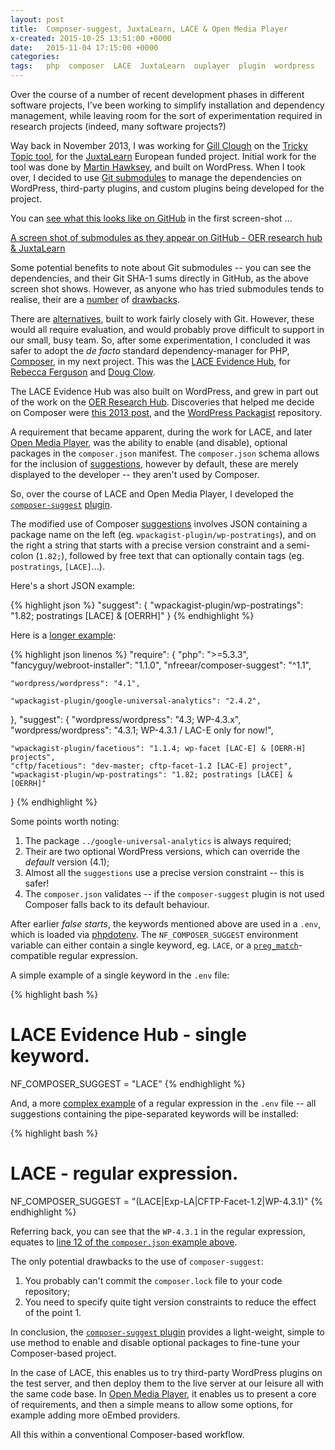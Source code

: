 ```yaml
---
layout: post
title:  Composer-suggest, JuxtaLearn, LACE & Open Media Player
x-created: 2015-10-25 13:51:00 +0000
date:   2015-11-04 17:15:00 +0000
categories:
tags:   php  composer  LACE  JuxtaLearn  ouplayer  plugin  wordpress
---
```



Over the course of a number of recent development phases in different software projects,
I've been working to simplify installation and dependency management, while leaving room
for the sort of experimentation required in research projects (indeed, many software projects?)

Way back in November 2013, I was working for [Gill Clough][] on the
[Tricky Topic tool][ttt], for the [JuxtaLearn][] European funded project.
Initial work for the tool was done by [Martin Hawksey][], and built on WordPress.
When I took over, I decided to use [Git submodules][] to manage the dependencies on
WordPress, third-party plugins, and custom plugins being developed for the project.

You can [see what this looks like on GitHub][github-1] in the first screen-shot ...


[A screen shot of submodules as they appear on GitHub - OER research hub & JuxtaLearn][img-1]


Some potential benefits to note about Git submodules -- you can see the dependencies,
and their Git SHA-1 sums directly in GitHub, as the above screen shot shows.
However, as anyone who has tried submodules tends to realise, their are a [number][]
of [drawbacks][yust].

There are [alternatives][alt], built to work fairly closely with Git.
However, these would all require evaluation, and would probably prove difficult
to support in our small, busy team.
So, after some experimentation, I concluded it was safer to adopt the _de facto_
standard dependency-manager for PHP, [Composer][], in my next project.
This was the [LACE Evidence Hub][LACE-EH], for [Rebecca Ferguson][] and [Doug Clow][].

The LACE Evidence Hub was also built on WordPress, and grew in part out of the work
on the [OER Research Hub][]. Discoveries that helped me decide on Composer were [this 2013 post][],
and the [WordPress Packagist][] repository.

A requirement that became apparent, during the work for LACE, and later
[Open Media Player][], was the ability to enable (and disable), optional packages
in the `composer.json` manifest. The `composer.json` schema allows for the inclusion of
[suggestions][], however by default, these are merely displayed to the developer --
they aren't used by Composer.

So, over the course of LACE and Open Media Player, I developed the
[`composer-suggest`][suggest] [plugin][].

The modified use of Composer [suggestions][] involves JSON containing a
package name on the left (eg. `wpackagist-plugin/wp-postratings`), and on the right
a string that starts with a precise version constraint and a semi-colon (`1.82;`),
followed by free text that can optionally contain tags (eg. `postratings`, `[LACE]`...).

Here's a short JSON example:

{% highlight json %}
"suggest": {
    "wpackagist-plugin/wp-postratings": "1.82; postratings [LACE] & [OERRH]"
}
{% endhighlight %}


Here is a [longer example][ex-2]:

{% highlight json linenos %}
"require": {
    "php": ">=5.3.3",
    "fancyguy/webroot-installer": "1.1.0",
    "nfreear/composer-suggest": "^1.1",

    "wordpress/wordpress": "4.1",

    "wpackagist-plugin/google-universal-analytics": "2.4.2",
},
"suggest": {
    "wordpress/wordpress": "4.3; WP-4.3.x",
    "wordpress/wordpress": "4.3.1; WP-4.3.1 / LAC-E only for now!",

    "wpackagist-plugin/facetious": "1.1.4; wp-facet [LAC-E] & [OERR-H] projects",
    "cftp/facetious": "dev-master; cftp-facet-1.2 [LAC-E] project",
    "wpackagist-plugin/wp-postratings": "1.82; postratings [LACE] & [OERRH]"
}
{% endhighlight %}


Some points worth noting:

1. The package `../google-universal-analytics` is always required;
2. Their are two optional WordPress versions, which can override the _default_ version (4.1);
3. Almost all the `suggestions` use a precise version constraint -- this is safer!
4. The `composer.json` validates -- if the `composer-suggest` plugin is not used
  Composer falls back to its default behaviour.


After earlier _false starts_, the keywords mentioned above are used in a `.env`,
which is loaded via [phpdotenv][]. The `NF_COMPOSER_SUGGEST` environment variable
can either contain a single keyword, eg. `LACE`, or a [`preg_match`][]-compatible
regular expression.

A simple example of a single keyword in the `.env` file:


{% highlight bash %}
# LACE Evidence Hub - single keyword.
NF_COMPOSER_SUGGEST = "LACE"
{% endhighlight %}

And, a more [complex example][ex-1e] of a regular expression in the `.env` file -- all suggestions containing the pipe-separated keywords will be installed:

{% highlight bash %}
# LACE - regular expression.
NF_COMPOSER_SUGGEST = "(LACE|Exp-LA|CFTP-Facet-1.2|WP-4.3.1)"
{% endhighlight %}


Referring back, you can see that the `WP-4.3.1` in the regular expression, equates
to [line 12 of the `composer.json` example above](#p-14).

The only potential drawbacks to the use of `composer-suggest`:

1. You probably can't commit the `composer.lock` file to your code repository;
2. You need to specify quite tight version constraints to reduce the effect of the point 1.


In conclusion, the [`composer-suggest` plugin][suggest] provides a light-weight,
simple to use method to enable and disable optional packages to fine-tune your Composer-based project.

In the case of LACE, this enables us to try third-party WordPress plugins on the
test server, and then deploy them to the live server at our leisure all with the
same code base. In [Open Media Player][], it enables us to present a core of
requirements, and then a simple means to allow some options, for example adding
more oEmbed providers.

All this within a conventional Composer-based workflow.



[Gill Clough]: https://twitter.com/gillclough
[Doug Clow]: https://twitter.com/dougclow
[Rebecca Ferguson]: https://twitter.com/R3beccaF
[Martin Hawksey]: https://mashe.hawksey.info/2013/10/building-an-evidence-hub-plugin-for-wordpress/
[OER Research Hub]: http://oerresearchhub.org/ "OER Research Hub: open educational resources"
[ttt]: http://trickytopic.juxtalearn.net/ "JuxtaLearn Tricky Topic tool"
[JuxtaLearn]: http://juxtalearn.eu/
[Open Media Player]: http://iet-ou.github.io/open-media-player/
[Git submodules]: https://git-scm.com/book/en/v2/Git-Tools-Submodules
[github-1]: https://github.com/IET-OU/oer-evidence-hub-org/tree/juxtalearn "JuxtaLearn branch on GitHub, November 2013 – November 2014."
[number]: https://startpage.com/do/search?query=Git+submodules+disadvantages
[alt]: http://blogs.atlassian.com/2013/05/alternatives-to-git-submodule-git-subtree/ "By Nicola Paolucci, May 16, 2013"
[yust]: http://codingkilledthecat.wordpress.com/2012/04/28/why-your-company-shouldnt-use-git-submodules/
    "By Amber Yust, April 28, 2012"
[LACE-EH]: http://evidence.laceproject.eu/

[img-1]: https://flickr.com/photos/nfreear/22574418285!__EMBED_ME__

[this 2013 post]: https://roots.io/using-composer-with-wordpress/
    "Using Composer with WordPress, by Scott Walkinshaw, August 18, 2013"
[WordPress Packagist]: http://wpackagist.org/
    "This site mirrors the WordPress plugin and theme directories as a Composer repository."

[Composer]: https://getcomposer.org/
[plugin]: https://getcomposer.org/doc/articles/plugins.md
[suggestions]: https://getcomposer.org/doc/04-schema.md#suggest
[suggest]: https://packagist.org/packages/nfreear/composer-suggest "'composer-suggest' on Packagist"
[code]: https://github.com/nfreear/composer-suggest "'composer-suggest' on GitHub"
[ex-1]: https://github.com/IET-OU/open-media-player/blob/2.x/composer.json#L33-L36
[ex-1e]: https://github.com/IET-OU/open-media-player/blob/2.x/application/config/.env-generic#L7
[ex-2]: https://github.com/IET-OU/oer-evidence-hub-org/blob/CR40-composer/composer.json#L46-L80
[ex-2e]: https://github.com/IET-OU/oer-evidence-hub-org/blob/CR40-composer/.env-example#L9

[phpdotenv]: https://github.com/vlucas/phpdotenv
[`preg_match`]: http://php.net/manual/en/function.preg-match.php "PHP function, 'preg_match'"


[End]: end
